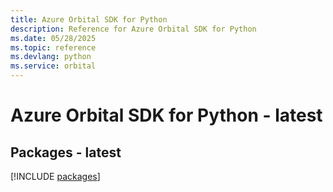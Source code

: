 ```yaml
---
title: Azure Orbital SDK for Python
description: Reference for Azure Orbital SDK for Python
ms.date: 05/28/2025
ms.topic: reference
ms.devlang: python
ms.service: orbital
---
```

# Azure Orbital SDK for Python - latest
## Packages - latest
[!INCLUDE [packages](orbital-index.md)]